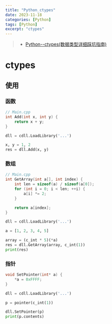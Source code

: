 ```yaml
---
title: "Python_ctypes"
date: 2023-11-18
categories: [Python]
tags: [Python]
excerpt: "ctypes"
---
```


> - [Python--ctypes(数据类型详细踩坑指南)](https://zhuanlan.zhihu.com/p/145165873)

# ctypes

## 使用

### 函数

```c++
// Main.cpp
int Add(int x, int y) {
    return x + y;
}
```

```py
dll = cdll.LoadLibrary('...')

x, y = 1, 2
res = dll.Add(x, y)
```

### 数组

```c
// Main.cpp
int GetArray(int a[], int index) {
    int len = sizeof(a) / sizeof(a[0]);
    for (int i = 0; i < len; ++i) {
        a[i] *= 2;
    }

    return a[index];
}
```

```py
dll = cdll.LoadLibrary('...')

a = [1, 2, 3, 4, 5]

array = (c_int * 5)(*a)
res = dll.GetArray(array, c_int(1))
print(res)
```

### 指针

```c++
void SetPointer(int* a) {
    *a = 0xFFFF;
}
```

```py
dll = cdll.LoadLibrary('...')

p = pointer(c_int(1))

dll.SetPointer(p)
print(p.contents)
```